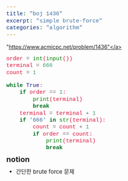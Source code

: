 ```yaml
---
title: "boj 1436"
excerpt: "simple brute-force"
categories: "algorithm"
---
```

<style>
code {
  font-family: Consolas,"courier new";
  color: crimson;
  background-color: #f1f1f1;
  padding: 2px;
  font-size: 105%;
}
</style>

<a herf = "https://www.acmicpc.net/problem/1436">"https://www.acmicpc.net/problem/1436"</a>

```python
order = int(input())
terminal = 666
count = 1

while True:
    if order == 1:
        print(terminal)
        break
    terminal = terminal + 1
    if '666' in str(terminal):  
        count = count + 1
        if order == count:
            print(terminal)
            break
```

<div style = "font-size: 20px; line-height: 15px;">
<strong>notion</strong><br>
</div>

<div style = "font-size: 15px; line-height: 20px;">
<ul>
<li>간단한 brute force 문제</li>
</ul>





        